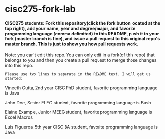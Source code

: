 # cisc275-fork-lab

#### CISC275 students: Fork this repository(click the fork button located at the top right), add your name, year and degree/major, and favorite progamming language (comma delimited) to this README, push it to your fork (master branch is fine), and issue a pull request to this original repo's master branch. This is just to show you how pull requests work. 

Note: you can't edit this repo. You can only edit in a fork(of this repo) that belongs to you and then you create a pull request to merge those changes into this repo.

```Please use two lines to separate in the README text. I will get us started:```

Vineeth Gutta, 2nd year CISC PhD student, favorite programming language is Java

John Doe, Senior ELEG student, favorite programming language is Bash

Elaine Example, Junior MEEG student, favorite programming language is Excel Macros

Luis Figueroa, 5th year CISC BA student, favorite programming language is Java
